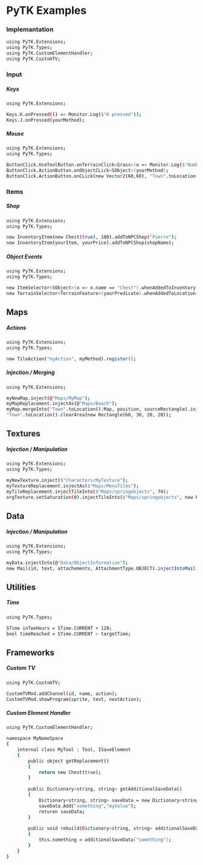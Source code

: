 # PyTK Examples

### Implemantation
```sh
using PyTK.Extensions;
using PyTK.Types;
using PyTK.CustomElementHandler;
using PyTK.CustomTV;
```

### Input
##### Keys

```sh
using PyTK.Extensions;

Keys.K.onPressed(() => Monitor.Log($"K pressed"));
Keys.J.onPressed(yourMethod);
```

##### Mouse
```sh
using PyTK.Extensions;
using PyTK.Types;

ButtonClick.UseToolButton.onTerrainClick<Grass>(o => Monitor.Log($"Number of Weeds: {o.numberOfWeeds}"));
ButtonClick.ActionButton.onObjectCLick<SObject>(yourMethod);
ButtonClick.ActionButton.onCLick(new Vector2(60,60), "Town".toLocation(), yourMethod);
```

### Items

##### Shop
```sh
using PyTK.Extensions;
using PyTK.Types;

new InventoryItem(new Chest(true), 100).addToNPCShop("Pierre");
new InventoryItem(yourItem, yourPrice).addToNPCShop(shopName);
```

##### Object Events
```sh
using PyTK.Extensions;
using PyTK.Types;

new ItemSelector<SObject>(o => o.name == "Chest").whenAddedToInventory(list => list.useAll(i => i.name = "Test"));
new TerrainSelector<TerrainFeature>(yourPredicate).whenAddedToLocation(yourMethod);
```

## Maps

##### Actions
```sh
using PyTK.Extensions;
using PyTK.Types;

new TileAction("myAction", myMethod).register();
```

##### Injection / Merging
```sh
using PyTK.Extensions;

myNewMap.inject(@"Maps/MyMap");
myMapReplacement.injectAs(@"Maps/Beach");
myMap.mergeInto("Town".toLocation().Map, position, sourceRectangle).injectAs(@"Maps/Town");
"Town".toLocation().clearArea(new Rectangle(60, 30, 20, 20));
```

## Textures

##### Injection / Manipulation
```sh
using PyTK.Extensions;
using PyTK.Types;

myNewTexture.inject($"Characters/MyTexture");
myTextureReplacement.injectAs($"Maps/MenuTiles");
myTileReplacement.injectTileInto($"Maps/springobjects", 74);
orgTexture.setSaturation(0).injectTileInto($"Maps/springobjects", new Range(129, 166), new Range(129, 166));
```

## Data

##### Injection / Manipulation
```sh
using PyTK.Extensions;
using PyTK.Types;

myData.injectInto(@"Data/ObjectInformation");
new Mail(id, text, attachements, AttachmentType.OBJECT).injectIntoMail();
```

## Utilities
##### Time
```sh
using PyTK.Types;

STime inTwoHours = STime.CURRENT + 120;
bool timeReached = STime.CURRENT > targetTime;
```

## Frameworks
##### Custom TV
```sh
using PyTK.CustomTV;

CustomTVMod.addChannel(id, name, action);
CustomTVMod.showProgram(sprite, text, nextAction);
```

##### Custom Element Handler
```sh
using PyTK.CustomElementHandler;

namespace MyNameSpace
{
    internal class MyTool : Tool, ISaveElement 
    {
        public object getReplacement()
        {
            return new Chest(true);
        }
        
        public Dictionary<string, string> getAdditionalSaveData() 
        {
            Dictionary<string, string> saveData = new Dictionary<string, string>();
            saveData.Add("something","myValue");
            returen saveData;
        }
    
        public void rebuild(Dictionary<string, string> additionalSaveData, object replacement)
        {
            this.something = additionalSaveData["something"];
        }
    }
}
```
